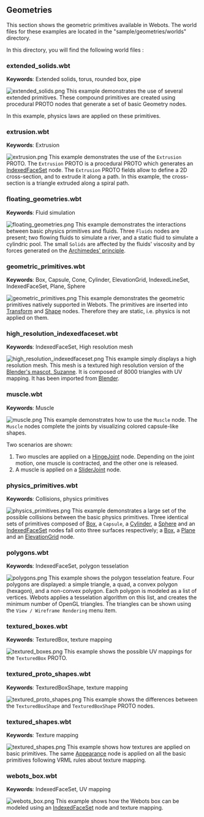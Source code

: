 ## Geometries

This section shows the geometric primitives available in Webots.
The world files for these examples are located in the "sample/geometries/worlds" directory.

In this directory, you will find the following world files :

### extended\_solids.wbt

**Keywords**: Extended solids, torus, rounded box, pipe

![extended_solids.png](images/samples/extended_solids.png) This example demonstrates the use of several extended primitives.
These compound primitives are created using procedural PROTO nodes that generate a set of basic Geometry nodes.

In this example, physics laws are applied on these primitives.

### extrusion.wbt

**Keywords**: Extrusion

![extrusion.png](images/samples/extrusion.png) This example demonstrates the use of the `Extrusion` PROTO.
The `Extrusion` PROTO is a procedural PROTO which generates an [IndexedFaceSet](../reference/indexedfaceset.md) node.
The `Extrusion` PROTO fields allow to define a 2D cross-section, and to extrude it along a path.
In this example, the cross-section is a triangle extruded along a spiral path.

### floating\_geometries.wbt

**Keywords**: Fluid simulation

![floating_geometries.png](images/samples/floating_geometries.png) This example demonstrates the interactions between basic physics primitives and fluids.
Three `Fluids` nodes are present; two flowing fluids to simulate a river, and a static fluid to simulate a cylindric pool.
The small `Solids` are affected by the fluids' viscosity and by forces generated on the [Archimedes' principle](https://en.wikipedia.org/wiki/Archimedes%27_principle).

### geometric\_primitives.wbt

**Keywords**: Box, Capsule, Cone, Cylinder, ElevationGrid, IndexedLineSet, IndexedFaceSet, Plane, Sphere

![geometric_primitives.png](images/samples/geometric_primitives.png) This example demonstrates the geometric primitives natively supported in Webots.
The primitives are inserted into [Transform](../reference/transform.md) and [Shape](../reference/shape.md) nodes.
Therefore they are static, i.e. physics is not applied on them.

### high\_resolution\_indexedfaceset.wbt

**Keywords**: IndexedFaceSet, High resolution mesh

![high_resolution_indexedfaceset.png](images/samples/high_resolution_indexedfaceset.png) This example simply displays a high resolution mesh.
This mesh is a textured high resolution version of the [Blender's mascot, Suzanne](https://en.wikipedia.org/wiki/Blender_(software)#Suzanne).
It is composed of 8000 triangles with UV mapping.
It has been imported from [Blender](https://www.blender.org/).

### muscle.wbt

**Keywords**: Muscle

![muscle.png](images/samples/muscle.png) This example demonstrates how to use the `Muscle` node.
The `Muscle` nodes complete the joints by visualizing colored capsule-like shapes.

Two scenarios are shown:

1. Two muscles are applied on a [HingeJoint](../reference/hingejoint.md) node.
Depending on the joint motion, one muscle is contracted, and the other one is released.
2. A muscle is applied on a [SliderJoint](../reference/sliderjoint.md) node.

### physics\_primitives.wbt

**Keywords**: Collisions, physics primitives

![physics_primitives.png](images/samples/physics_primitives.png) This example demonstrates a large set of the possible collisions between the basic physics primitives.
Three identical sets of primitives composed of [Box](../reference/box.md), a `Capsule`, a [Cylinder](../reference/cylinder.md), a [Sphere](../reference/sphere.md) and an [IndexedFaceSet](../reference/indexedfaceset.md) nodes fall onto three surfaces respectively; a [Box](../reference/box.md), a [Plane](../reference/plane.md) and an [ElevationGrid](../reference/elevationgrid.md) node.

### polygons.wbt

**Keywords**: IndexedFaceSet, polygon tesselation

![polygons.png](images/samples/polygons.png) This example shows the polygon tesselation feature.
Four polygons are displayed: a simple triangle, a quad, a convex polygon (hexagon), and a non-convex polygon.
Each polygon is modeled as a list of vertices.
Webots applies a tesselation algorithm on this list, and creates the minimum number of OpenGL triangles.
The triangles can be shown using the `View / Wireframe Rendering` menu item.

### textured\_boxes.wbt

**Keywords**: TexturedBox, texture mapping

![textured_boxes.png](images/samples/textured_boxes.png) This example shows the possible UV mappings for the `TexturedBox` PROTO.

### textured\_proto\_shapes.wbt

**Keywords**: TexturedBoxShape, texture mapping

![textured_proto_shapes.png](images/samples/textured_proto_shapes.png) This example shows the differences between the `TexturedBoxShape` and `TexturedBoxShape` PROTO nodes.

### textured\_shapes.wbt

**Keywords**: Texture mapping

![textured_shapes.png](images/samples/textured_shapes.png) This example shows how textures are applied on basic primitives.
The same [Appearance](../reference/appearance.md) node is applied on all the basic primitives following VRML rules about texture mapping.

### webots\_box.wbt

**Keywords**: IndexedFaceSet, UV mapping

![webots_box.png](images/samples/webots_box.png) This example shows how the Webots box can be modeled using an [IndexedFaceSet](../reference/indexedfaceset.md) node and texture mapping.
